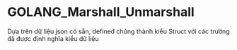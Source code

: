 # GOLANG_Marshall_Unmarshall
Dựa trên dữ liệu json có sẵn, defined chúng thành kiểu Struct với các trường đã được định nghĩa kiểu dữ liệu
